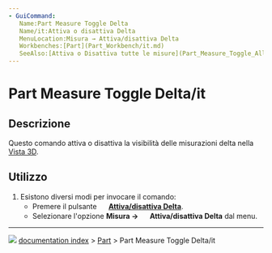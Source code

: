 ```yaml
---
- GuiCommand:
   Name:Part Measure Toggle Delta
   Name/it:Attiva o disattiva Delta
   MenuLocation:Misura → Attiva/disattiva Delta
   Workbenches:[Part](Part_Workbench/it.md)
   SeeAlso:[Attiva o Disattiva tutte le misure](Part_Measure_Toggle_All/it.md), [Attiva o Disattiva le misure 3D](Part_Measure_Toggle_3D/it.md)
---
```


# Part Measure Toggle Delta/it



## Descrizione

Questo comando attiva o disattiva la visibilità delle misurazioni delta nella [Vista 3D](3D_view/it.md).



## Utilizzo

1.  Esistono diversi modi per invocare il comando:
    -   Premere il pulsante **<img src="images/Part_Measure_Toggle_Delta.svg" width=16px> [Attiva/disattiva Delta](Part_Measure_Toggle_Delta/it.md)**.
    -   Selezionare l\'opzione **Misura → <img src="images/Part_Measure_Toggle_Delta.svg" width=16px> Attiva/disattiva Delta** dal menu.



---
![](images/Button_right.svg) [documentation index](../README.md) > [Part](Part_Workbench.md) > Part Measure Toggle Delta/it
